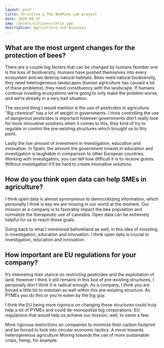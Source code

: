 ```yaml
---
layout: post
title: Christina & The BeeMine Lab project
date: 2020-09-27
img: /assets/citizens/chris.jpg
description: Agriculture and Business
---
```



## What are the most urgent changes for the protection of bees?

There are a couple big factors that can be changed by humans
Number one is the loss of biodiversity. Humans have pushed themselves into every ecosystem and we destroy natural
habitats. Bees need natural biodiversity, they need heterogeneous landscapes (human agriculture has caused a lot of
these problems), they need constituency with the landscape. If humans continue invading ecosystems we’re going to only
make the problem worse, and we’re already in a very bad situation.

The second thing I would mention is the use of pesticides in agriculture. *"Big chemical"* has a lot of weight in
governments. I think controlling the use of dangerous pesticides is important however governments don’t really look for
more innovative solutions when it comes to this, they kind of try to regulate or control the pre-existing structures
which brought us to this point.

Lastly the low amount of investment in investigation, education and innovation. In Spain, the amount the government
invests in education and investigation is laughable in comparison to other European countries. Working with
investigators, you can tell how difficult it is to receive grants. Without investigation it’ll be hard to create
innovative solutions.

## How do you think open data can help SMEs in agriculture?


I think open data is almost synonymous to democratizing information, which personally I think is key we are missing in
our world at the moment. Our mission as a company is to favorably impact the bee population and normalize the
therapeutic use of cannabis. Open data can be extremely helpful for us to reach those goals.

Going back to what I mentioned beforehand as well, in this idea of investing in investigation, education and innovation.
I think open data is crucial to investigation, education and innovation.

## How important are EU regulations for your company?

It’s interesting their stance on restricting pesticides and the exploitation of land. However I think it still remains
in this box of pre-existing structures, I personally don’t think it is radical enough. As a company, I think you are
forced a little bit to maintain as well within this pre-existing structure. As PYMEs you do this or you’re eaten by the
big guy.

I think the EU being more rigorous on changing these structures could truly help a lot of PYMEs and could de-monopolize
big corporations. EU regulations that would help us achieve our mission, well, to name a few:

More rigorous restrictions on companies to minimize their carbon footprint and be forced to look into circular economic
tactics. A move towards heterogeneous agriculture Moving towards the use of more sustainable crops, hemp, for example.


<!--
########################################
NEGRITA     CURSIVA

**texto**   *texto*


########################################
RESALTADO

<span class="highlighted">texto</span>


########################################
IMAGENES:

<p class="post-image">
    <img src="https://i.ytimg.com/vi/gUIJ-UkQsXI/maxresdefault.jpg" style="max-width: 400px; width: 90%">
    <p class="post-image-label">Figure 1: A cute kitty</p>
</p>


########################################
LINKS

[texto](https://dataseeds.github.io)

-->
